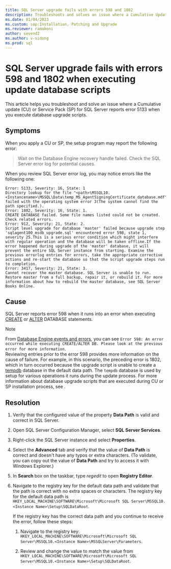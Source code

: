 ```yaml
---
title: SQL Server upgrade fails with errors 598 and 1802
description: Troubleshoots and solves an issue where a Cumulative Update or Service Pack for SQL Server reports errors 598 and 1802 when you execute database upgrade scripts.
ms.date: 01/04/2023
ms.custom: sap:Installation, Patching and Upgrade
ms.reviewer: ramakoni
author: sevend2
ms.author: v-sidong
ms.prod: sql
---
```


# SQL Server upgrade fails with errors 598 and 1802 when executing update database scripts

This article helps you troubleshoot and solve an issue where a Cumulative update (CU) or Service Pack (SP) for SQL Server reports error 5133 when you execute database upgrade scripts.

## Symptoms

When you apply a CU or SP, the setup program may report the following error:  

> Wait on the Database Engine recovery handle failed. Check the SQL Server error log for potential causes.  

When you review SQL Server error log, you may notice errors like the following one:

```Output
Error: 5133, Severity: 16, State: 1
Directory lookup for the file "<path>\MSSQL10.<Instancename>\MSSQL\Data\temp_MS_AgentSigningCertificate_database.mdf" failed with the operating system error 3(The system cannot find the path specified.).
Error: 1802, Severity: 16, State: 1.
CREATE DATABASE failed. Some file names listed could not be created. Check related errors.
Error: 912, Severity: 21, State: 2.
Script level upgrade for database 'master' failed because upgrade step 'sqlagent100_msdb_upgrade.sql' encountered error 598, state 1, severity 25.This is a serious error condition which might interfere with regular operation and the database will be taken offline.If the error happened during upgrade of the 'master' database, it will prevent the entire SQL Server instance from starting. Examine the previous errorlog entries for errors, take the appropriate corrective actions and re-start the database so that the script upgrade steps run to completion.
Error: 3417, Severity: 21, State: 3.
Cannot recover the master database. SQL Server is unable to run. Restore master from a full backup, repair it, or rebuild it. For more information about how to rebuild the master database, see SQL Server Books Online.
```

## Cause

SQL Server reports error 598 when it runs into an error when executing [CREATE](/sql/t-sql/statements/create-database-transact-sql) or [ALTER](/sql/t-sql/statements/alter-database-transact-sql) DATABASE statements.

> [!NOTE]
> From [Database Engine events and errors](/sql/relational-databases/errors-events/database-engine-events-and-errors), you can see `Error 598: An error occurred while executing CREATE/ALTER DB. Please look at the previous error for more information`.  
> Reviewing entries prior to the error 598 provides more information on the cause of failure. For example, in this scenario, the preceding error is 1802, which in turn occurred because the upgrade script is unable to create a [tempdb](/sql/relational-databases/databases/tempdb-database) database in the default data path. The `tempdb` database is used by setup for various operations it runs during the update process. For more information about database upgrade scripts that are executed during CU or SP installation process, see <link to the landing page>.

## Resolution

1. Verify that the configured value of the property **Data Path** is valid and correct in SQL Server.

1. Open SQL Server Configuration Manager, select **SQL Server Services**.

1. Right-click the SQL Server instance and select **Properties**.

1. Select the **Advanced** tab and verify that the value of **Data Path** is correct and doesn't have any typos or extra characters. (To validate, you can copy out the value of **Data Path** and try to access it with Windows Explorer.)

1. In **Search** box on the taskbar, type *regedit* to open **Registry Editor**.

1. Navigate to the registry key for the default data path and validate that the path is correct with no extra spaces or characters. The registry key for the default data path is `HKEY_LOCAL_MACHINE\SOFTWARE\Microsoft\Microsoft SQL Server\MSSQL10.<Instance Name>\Setup\SQLDataRoot`.

   If the registry key has the correct data path and you continue to receive the error, follow these steps:

   1. Navigate to the registry key: `HKEY_LOCAL_MACHINE\SOFTWARE\Microsoft\Microsoft SQL Server\MSSQL10.<Instance Name>\MSSQLServer\Parameters`.

   1. Review and change the value to match the value from `HKEY_LOCAL_MACHINE\SOFTWARE\Microsoft\Microsoft SQL Server\MSSQL10.<Instance Name>\Setup\SQLDataRoot`.
